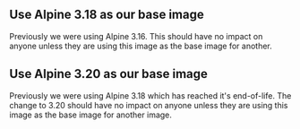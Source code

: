 ## Use Alpine 3.18 as our base image

Previously we were using Alpine 3.16. This should have no impact on anyone unless they are using this image as the base image for another.

## Use Alpine 3.20 as our base image

Previously we were using Alpine 3.18 which has reached it's end-of-life. The change to 3.20 should have no impact on anyone unless they are using this image as the base image for another image.

